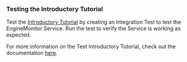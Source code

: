 ### Testing the Introductory Tutorial
Test the [Introductory Tutorial](/docs/system/tutorials/tutorial/index.html) by creating an Integration Test to test the EngineMonitor Service.
Run the test to verify the Service is working as expected.

For more information on the Test Introductory Tutorial, check out the documentation [here](/docs/system/tutorials/testIntroTutorial/index.html).
